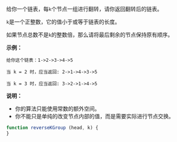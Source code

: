 给你一个链表，每`k`个节点一组进行翻转，请你返回翻转后的链表。

`k`是一个正整数，它的值小于或等于链表的长度。

如果节点总数不是`k`的整数倍，那么请将最后剩余的节点保持原有顺序。

**示例：**
```
给你这个链表：1->2->3->4->5

当 k = 2 时，应当返回: 2->1->4->3->5

当 k = 3 时，应当返回: 3->2->1->4->5
```
 

**说明：**
- 你的算法只能使用常数的额外空间。
- 你不能只是单纯的改变节点内部的值，而是需要实际进行节点交换。

```js
function reverseKGroup (head, k) {
}
```
